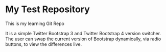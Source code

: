 # My Test Repository

This is my learning Git Repo

It is a simple Twitter Bootstrap 3 and Twitter Bootstrap 4 version switcher.
The user can swap the current version of Bootstrap dynamically, via radio buttons, to view the
differences live.